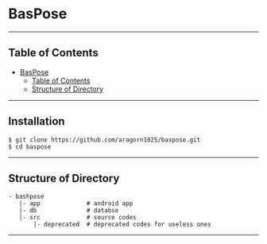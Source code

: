 # BasPose

* * *

## Table of Contents
- [BasPose](#baspose)
  * [Table of Contents](#table-of-contents)
  * [Structure of Directory](#structure-of-directory)

* * *

## Installation
    $ git clone https://github.com/aragorn1025/baspose.git
    $ cd baspose

* * *

## Structure of Directory
    - bashpose
       |- app             # android app
       |- db              # databse
       |- src             # source codes
           |- deprecated  # deprecated codes for useless ones
* * *
